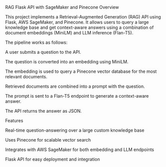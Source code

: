 RAG Flask API with SageMaker and Pinecone
Overview

This project implements a Retrieval-Augmented Generation (RAG) API using Flask, AWS SageMaker, and Pinecone.
It allows users to query a large knowledge base and get context-aware answers using a combination of document embeddings (MiniLM) and LLM inference (Flan-T5).

The pipeline works as follows:

A user submits a question to the API.

The question is converted into an embedding using MiniLM.

The embedding is used to query a Pinecone vector database for the most relevant documents.

Retrieved documents are combined into a prompt with the question.

The prompt is sent to a Flan-T5 endpoint to generate a context-aware answer.

The API returns the answer as JSON.

Features

Real-time question-answering over a large custom knowledge base

Uses Pinecone for scalable vector search

Integrates with AWS SageMaker for both embedding and LLM endpoints

Flask API for easy deployment and integration
